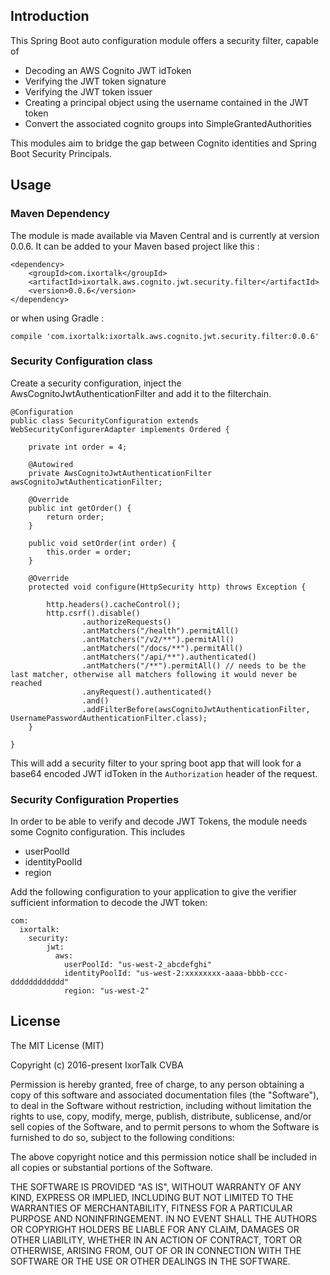 ## Introduction

This Spring Boot auto configuration module offers a security filter, capable of 

- Decoding an AWS Cognito JWT idToken
- Verifying the JWT token signature
- Verifying the JWT token issuer
- Creating a principal object using the username contained in the JWT token
- Convert the associated cognito groups into SimpleGrantedAuthorities

This modules aim to bridge the gap between Cognito identities and Spring Boot Security Principals.

## Usage

### Maven Dependency

The module is made available via Maven Central and is currently at version 0.0.6.
It can be added to your Maven based project like this :

```
<dependency>
    <groupId>com.ixortalk</groupId>
    <artifactId>ixortalk.aws.cognito.jwt.security.filter</artifactId>
    <version>0.0.6</version>
</dependency> 
```

or when using Gradle :

```
compile 'com.ixortalk:ixortalk.aws.cognito.jwt.security.filter:0.0.6'
```

### Security Configuration class

Create a security configuration, inject the AwsCognitoJwtAuthenticationFilter and add it to the filterchain.

```
@Configuration
public class SecurityConfiguration extends WebSecurityConfigurerAdapter implements Ordered {

	private int order = 4;

	@Autowired
	private AwsCognitoJwtAuthenticationFilter awsCognitoJwtAuthenticationFilter;

	@Override
	public int getOrder() {
		return order;
	}

	public void setOrder(int order) {
		this.order = order;
	}

	@Override
	protected void configure(HttpSecurity http) throws Exception {

		http.headers().cacheControl();
		http.csrf().disable()
				.authorizeRequests()
				.antMatchers("/health").permitAll()
				.antMatchers("/v2/**").permitAll()
				.antMatchers("/docs/**").permitAll()
				.antMatchers("/api/**").authenticated()
				.antMatchers("/**").permitAll() // needs to be the last matcher, otherwise all matchers following it would never be reached
				.anyRequest().authenticated()
				.and()
				.addFilterBefore(awsCognitoJwtAuthenticationFilter, UsernamePasswordAuthenticationFilter.class);
	}

}
```


This will add a security filter to your spring boot app that will look for a base64 encoded JWT idToken in the `Authorization` header of the request.

### Security Configuration Properties

In order to be able to verify and decode JWT Tokens, the module needs some Cognito configuration. This includes

- userPoolId
- identityPoolId
- region



Add the following configuration to your application to give the verifier sufficient information to decode the JWT token:

```
com:
  ixortalk:
    security:
        jwt:
          aws:
            userPoolId: "us-west-2_abcdefghi"
            identityPoolId: "us-west-2:xxxxxxxx-aaaa-bbbb-ccc-dddddddddddd"
            region: "us-west-2"
```            


## License

The MIT License (MIT)

Copyright (c) 2016-present IxorTalk CVBA

Permission is hereby granted, free of charge, to any person obtaining a copy
of this software and associated documentation files (the "Software"), to deal
in the Software without restriction, including without limitation the rights
to use, copy, modify, merge, publish, distribute, sublicense, and/or sell
copies of the Software, and to permit persons to whom the Software is
furnished to do so, subject to the following conditions:

The above copyright notice and this permission notice shall be included in all
copies or substantial portions of the Software.

THE SOFTWARE IS PROVIDED "AS IS", WITHOUT WARRANTY OF ANY KIND, EXPRESS OR
IMPLIED, INCLUDING BUT NOT LIMITED TO THE WARRANTIES OF MERCHANTABILITY,
FITNESS FOR A PARTICULAR PURPOSE AND NONINFRINGEMENT. IN NO EVENT SHALL THE
AUTHORS OR COPYRIGHT HOLDERS BE LIABLE FOR ANY CLAIM, DAMAGES OR OTHER
LIABILITY, WHETHER IN AN ACTION OF CONTRACT, TORT OR OTHERWISE, ARISING FROM,
OUT OF OR IN CONNECTION WITH THE SOFTWARE OR THE USE OR OTHER DEALINGS IN THE
SOFTWARE.
